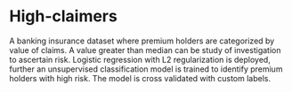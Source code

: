 # High-claimers
A banking insurance dataset where premium holders are categorized by value of claims.  A value greater than median can be study of investigation to ascertain risk. Logistic regression with L2 regularization is deployed, further an unsupervised classification model is trained to identify premium holders with high risk. The model is cross validated with custom labels. 
